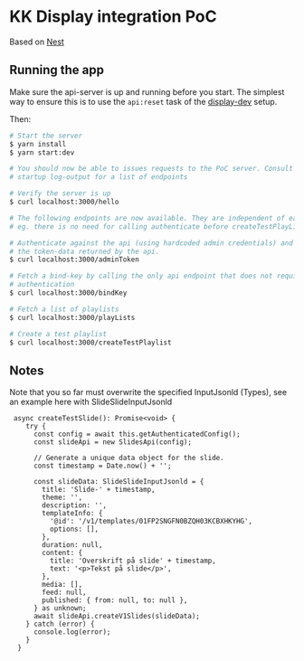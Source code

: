 # KK Display integration PoC

Based on [Nest](https://github.com/nestjs/nest)

## Running the app

Make sure the api-server is up and running before you start. The simplest way
to ensure this is to use the `api:reset` task of the [display-dev](https://github.com/reload/display-dev)
setup.

Then:

```bash
# Start the server
$ yarn install
$ yarn start:dev

# You should now be able to issues requests to the PoC server. Consult the
# startup log-output for a list of endpoints

# Verify the server is up
$ curl localhost:3000/hello

# The following endpoints are now available. They are independent of each other
# eg. there is no need for calling authenticate before createTestPlayList.

# Authenticate against the api (using hardcoded admin credentials) and output
# the token-data returned by the api.
$ curl localhost:3000/adminToken

# Fetch a bind-key by calling the only api endpoint that does not require
# authentication
$ curl localhost:3000/bindKey

# Fetch a list of playlists
$ curl localhost:3000/playLists

# Create a test playlist
$ curl localhost:3000/createTestPlaylist
```

## Notes

Note that you so far must overwrite the specified InputJsonld (Types),
see an example here with SlideSlideInputJsonld

```
 async createTestSlide(): Promise<void> {
    try {
      const config = await this.getAuthenticatedConfig();
      const slideApi = new SlidesApi(config);

      // Generate a unique data object for the slide.
      const timestamp = Date.now() + '';

      const slideData: SlideSlideInputJsonld = {
        title: 'Slide-' + timestamp,
        theme: '',
        description: '',
        templateInfo: {
          '@id': '/v1/templates/01FP2SNGFN0BZQH03KCBXHKYHG',
          options: [],
        },
        duration: null,
        content: {
          title: 'Overskrift på slide' + timestamp,
          text: '<p>Tekst på slide</p>',
        },
        media: [],
        feed: null,
        published: { from: null, to: null },
      } as unknown;
      await slideApi.createV1Slides(slideData);
    } catch (error) {
      console.log(error);
    }
  }
```
